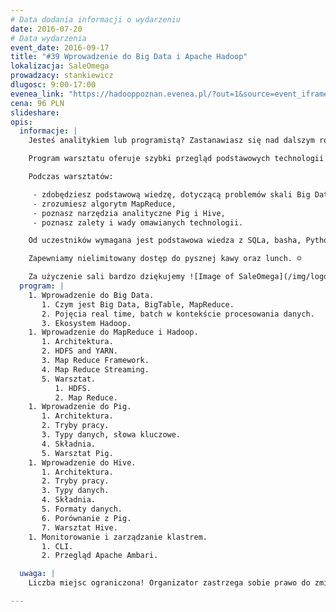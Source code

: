 ```yaml
---
# Data dodania informacji o wydarzeniu
date: 2016-07-20
# Data wydarzenia
event_date: 2016-09-17
title: "#39 Wprowadzenie do Big Data i Apache Hadoop"
lokalizacja: SaleOmega
prowadzacy: stankiewicz
dlugosc: 9:00-17:00
evenea_link: "https://hadooppoznan.evenea.pl/?out=1&source=event_iframe"
cena: 96 PLN
slideshare:
opis:
  informacje: |
    Jesteś analitykiem lub programistą? Zastanawiasz się nad dalszym rozwojem w kierunku Big Data? Zrób pierwszy krok w kierunku poznania technologii Big Data i weź udział w jednodniowych warsztatach z ekspertem!

    Program warsztatu oferuje szybki przegląd podstawowych technologii z ekosystemu Apache Hadoop. Oprócz prezentacji, dla uczestników jest przygotowany warsztat, gdzie w praktyce będą mieli okazję samodzielnie eksplorować zbiory danych.

    Podczas warsztatów:

     - zdobędziesz podstawową wiedzę, dotyczącą problemów skali Big Data,
     - zrozumiesz algorytm MapReduce,
     - poznasz narzędzia analityczne Pig i Hive,
     - poznasz zalety i wady omawianych technologii.

    Od uczestników wymagana jest podstawowa wiedza z SQLa, basha, Pythona (lub innego języka skryptowego) oraz Javy. Uczestnicy w trakcie zajęć korzystają z własnego sprzętu (wymagany komputer z min. 6GB RAM i procesorem Intel i5 lub nowszym/podobnym).

    Zapewniamy nielimitowany dostęp do pysznej kawy oraz lunch. ☺

    Za użyczenie sali bardzo dziękujemy ![Image of SaleOmega](/img/logos/saleomega.jpg)
  program: |
    1. Wprowadzenie do Big Data.
       1. Czym jest Big Data, BigTable, MapReduce.
       2. Pojęcia real time, batch w kontekście procesowania danych.
       3. Ekosystem Hadoop.
    1. Wprowadzenie do MapReduce i Hadoop.
       1. Architektura.
       2. HDFS and YARN.
       3. Map Reduce Framework.
       4. Map Reduce Streaming.
       5. Warsztat.
          1. HDFS.
          2. Map Reduce.
    1. Wprowadzenie do Pig.
       1. Architektura.
       2. Tryby pracy.           
       3. Typy danych, słowa kluczowe.
       4. Składnia.            
       5. Warsztat Pig.
    1. Wprowadzenie do Hive.
       1. Architektura.
       2. Tryby pracy.
       3. Typy danych.
       4. Składnia.
       5. Formaty danych.
       6. Porównanie z Pig.
       7. Warsztat Hive.
    1. Monitorowanie i zarządzanie klastrem.  
       1. CLI.
       2. Przegląd Apache Ambari.

  uwaga: |
    Liczba miejsc ograniczona! Organizator zastrzega sobie prawo do zmiany lokalizacji wydarzenia oraz jego odwołania w przypadku niezgłoszenia się minimalnej liczby uczestników.

---
```


